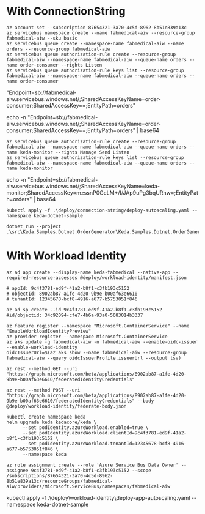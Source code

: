 # With ConnectionString

```
az account set --subscription 87654321-3a70-4c5d-8962-8b51e839a13c	
az servicebus namespace create --name fabmedical-aiw --resource-group fabmedical-aiw --sku basic
az servicebus queue create --namespace-name fabmedical-aiw --name orders --resource-group fabmedical-aiw
az servicebus queue authorization-rule create --resource-group fabmedical-aiw --namespace-name fabmedical-aiw --queue-name orders --name order-consumer --rights Listen
az servicebus queue authorization-rule keys list --resource-group fabmedical-aiw --namespace-name fabmedical-aiw --queue-name orders --name order-consumer
```

"Endpoint=sb://fabmedical-aiw.servicebus.windows.net/;SharedAccessKeyName=order-consumer;SharedAccessKey==;EntityPath=orders"

echo -n "Endpoint=sb://fabmedical-aiw.servicebus.windows.net/;SharedAccessKeyName=order-consumer;SharedAccessKey==;EntityPath=orders" | base64

```
az servicebus queue authorization-rule create --resource-group fabmedical-aiw --namespace-name fabmedical-aiw --queue-name orders --name keda-monitor --rights Manage Send Listen
az servicebus queue authorization-rule keys list --resource-group fabmedical-aiw --namespace-name fabmedical-aiw --queue-name orders --name keda-monitor
```

echo -n "Endpoint=sb://fabmedical-aiw.servicebus.windows.net/;SharedAccessKeyName=keda-monitor;SharedAccessKey=mzssnP0GcLM+/I/JAp9uPg3bqURhw=;EntityPath=orders" | base64

```
kubectl apply -f .\deploy/connection-string/deploy-autoscaling.yaml --namespace keda-dotnet-sample
```

```
dotnet run --project .\src\Keda.Samples.Dotnet.OrderGenerator\Keda.Samples.Dotnet.OrderGenerator.csproj
```

# With Workload Identity

```
az ad app create --display-name keda-fabmedical --native-app --required-resource-accesses @deploy/workload-identity/manifest.json

# appId: 9c4f3781-ed9f-41a2-b8f1-c3fb193c5152
# objectId: 8902ab87-a1fe-4d20-9b9e-b00af63e6610
# tenantId: 12345678-bcf8-4916-a677-b5753051f846

az ad sp create --id 9c4f3781-ed9f-41a2-b8f1-c3fb193c5152
#id/objectid: 34c92094-cfe7-4b6a-93a0-5683014b3337

```

```
az feature register --namespace "Microsoft.ContainerService" --name "EnableWorkloadIdentityPreview"
az provider register --namespace Microsoft.ContainerService
az aks update -g fabmedical-aiw -n fabmedical-aiw --enable-oidc-issuer --enable-workload-identity 
oidcIssuerUrl=$(az aks show --name fabmedical-aiw --resource-group fabmedical-aiw --query oidcIssuerProfile.issuerUrl --output tsv)

az rest --method GET --uri "https://graph.microsoft.com/beta/applications/8902ab87-a1fe-4d20-9b9e-b00af63e6610/federatedIdentityCredentials"

az rest --method POST --uri "https://graph.microsoft.com/beta/applications/8902ab87-a1fe-4d20-9b9e-b00af63e6610/federatedIdentityCredentials" --body @deploy/workload-identity/federate-body.json
```

```
kubectl create namespace keda
helm upgrade keda kedacore/keda \
      --set podIdentity.azureWorkload.enabled=true \
      --set podIdentity.azureWorkload.clientId=9c4f3781-ed9f-41a2-b8f1-c3fb193c5152 \
      --set podIdentity.azureWorkload.tenantId=12345678-bcf8-4916-a677-b5753051f846 \
      --namespace keda
```

```
az role assignment create --role 'Azure Service Bus Data Owner' --assignee 9c4f3781-ed9f-41a2-b8f1-c3fb193c5152 --scope /subscriptions/87654321-3a70-4c5d-8962-8b51e839a13c/resourceGroups/fabmedical-aiw/providers/Microsoft.ServiceBus/namespaces/fabmedical-aiw

```

kubectl apply -f .\deploy\workload-identity\deploy-app-autoscaling.yaml --namespace keda-dotnet-sample